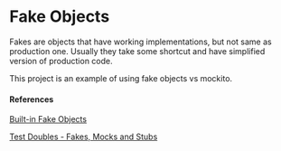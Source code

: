 # Fake Objects

Fakes are objects that have working implementations, but not same as production one. Usually they take some shortcut and have simplified version of production code.

This project is an example of using fake objects vs mockito.

#### References
[Built-in Fake Objects](https://www.yegor256.com/2014/09/23/built-in-fake-objects.html)

[Test Doubles - Fakes, Mocks and Stubs](https://blog.pragmatists.com/test-doubles-fakes-mocks-and-stubs-1a7491dfa3da)
